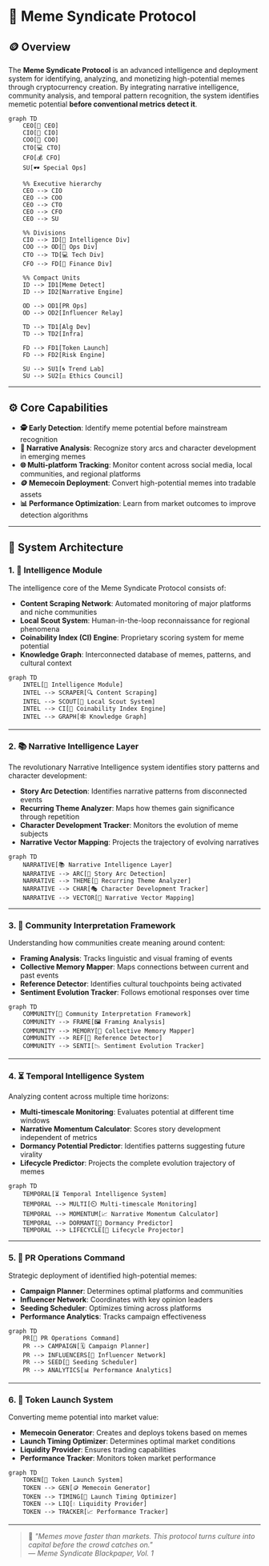 # 🧠 Meme Syndicate Protocol

## 🪙 Overview

The **Meme Syndicate Protocol** is an advanced intelligence and deployment system for identifying, analyzing, and monetizing high-potential memes through cryptocurrency creation. By integrating narrative intelligence, community analysis, and temporal pattern recognition, the system identifies memetic potential **before conventional metrics detect it**.
```mermaid
graph TD
    CEO[👑 CEO]
    CIO[🧠 CIO]
    COO[🎯 COO]
    CTO[💻 CTO]
    CFO[💰 CFO]
    SU[🕶️ Special Ops]

    %% Executive hierarchy
    CEO --> CIO
    CEO --> COO
    CEO --> CTO
    CEO --> CFO
    CEO --> SU

    %% Divisions
    CIO --> ID[📡 Intelligence Div]
    COO --> OD[🚀 Ops Div]
    CTO --> TD[💻 Tech Div]
    CFO --> FD[🏦 Finance Div]

    %% Compact Units
    ID --> ID1[Meme Detect]
    ID --> ID2[Narrative Engine]

    OD --> OD1[PR Ops]
    OD --> OD2[Influencer Relay]

    TD --> TD1[Alg Dev]
    TD --> TD2[Infra]

    FD --> FD1[Token Launch]
    FD --> FD2[Risk Engine]

    SU --> SU1[🌀 Trend Lab]
    SU --> SU2[⚖️ Ethics Council]
```
---

## ⚙️ Core Capabilities

- **🕵️ Early Detection**: Identify meme potential before mainstream recognition  
- **📖 Narrative Analysis**: Recognize story arcs and character development in emerging memes  
- **🌐 Multi-platform Tracking**: Monitor content across social media, local communities, and regional platforms  
- **🪙 Memecoin Deployment**: Convert high-potential memes into tradable assets  
- **📊 Performance Optimization**: Learn from market outcomes to improve detection algorithms  

---

## 🧠 System Architecture

### 1. 🧩 Intelligence Module

The intelligence core of the Meme Syndicate Protocol consists of:

- **Content Scraping Network**: Automated monitoring of major platforms and niche communities  
- **Local Scout System**: Human-in-the-loop reconnaissance for regional phenomena  
- **Coinability Index (CI) Engine**: Proprietary scoring system for meme potential  
- **Knowledge Graph**: Interconnected database of memes, patterns, and cultural context  
```mermaid
graph TD
    INTEL[🧩 Intelligence Module]
    INTEL --> SCRAPER[🔍 Content Scraping]
    INTEL --> SCOUT[🧭 Local Scout System]
    INTEL --> CI[🧠 Coinability Index Engine]
    INTEL --> GRAPH[🕸️ Knowledge Graph]
```
---

### 2. 📚 Narrative Intelligence Layer

The revolutionary Narrative Intelligence system identifies story patterns and character development:

- **Story Arc Detection**: Identifies narrative patterns from disconnected events  
- **Recurring Theme Analyzer**: Maps how themes gain significance through repetition  
- **Character Development Tracker**: Monitors the evolution of meme subjects  
- **Narrative Vector Mapping**: Projects the trajectory of evolving narratives  
```mermaid
graph TD
    NARRATIVE[📚 Narrative Intelligence Layer]
    NARRATIVE --> ARC[🧾 Story Arc Detection]
    NARRATIVE --> THEME[🔁 Recurring Theme Analyzer]
    NARRATIVE --> CHAR[🎭 Character Development Tracker]
    NARRATIVE --> VECTOR[🧭 Narrative Vector Mapping]
```
---

### 3. 👥 Community Interpretation Framework

Understanding how communities create meaning around content:

- **Framing Analysis**: Tracks linguistic and visual framing of events  
- **Collective Memory Mapper**: Maps connections between current and past events  
- **Reference Detector**: Identifies cultural touchpoints being activated  
- **Sentiment Evolution Tracker**: Follows emotional responses over time  
```mermaid
graph TD
    COMMUNITY[👥 Community Interpretation Framework]
    COMMUNITY --> FRAME[🖼️ Framing Analysis]
    COMMUNITY --> MEMORY[🧠 Collective Memory Mapper]
    COMMUNITY --> REF[📌 Reference Detector]
    COMMUNITY --> SENTI[📉 Sentiment Evolution Tracker]
```
---

### 4. ⏳ Temporal Intelligence System

Analyzing content across multiple time horizons:

- **Multi-timescale Monitoring**: Evaluates potential at different time windows  
- **Narrative Momentum Calculator**: Scores story development independent of metrics  
- **Dormancy Potential Predictor**: Identifies patterns suggesting future virality  
- **Lifecycle Predictor**: Projects the complete evolution trajectory of memes  
```mermaid
graph TD
    TEMPORAL[⏳ Temporal Intelligence System]
    TEMPORAL --> MULTI[⏲️ Multi-timescale Monitoring]
    TEMPORAL --> MOMENTUM[📈 Narrative Momentum Calculator]
    TEMPORAL --> DORMANT[🧊 Dormancy Predictor]
    TEMPORAL --> LIFECYCLE[🔁 Lifecycle Projector]
```
---

### 5. 📣 PR Operations Command

Strategic deployment of identified high-potential memes:

- **Campaign Planner**: Determines optimal platforms and communities  
- **Influencer Network**: Coordinates with key opinion leaders  
- **Seeding Scheduler**: Optimizes timing across platforms  
- **Performance Analytics**: Tracks campaign effectiveness  
```mermaid
graph TD
    PR[📣 PR Operations Command]
    PR --> CAMPAIGN[🗓️ Campaign Planner]
    PR --> INFLUENCERS[🤝 Influencer Network]
    PR --> SEED[🌱 Seeding Scheduler]
    PR --> ANALYTICS[📊 Performance Analytics]
```
---

### 6. 🚀 Token Launch System

Converting meme potential into market value:

- **Memecoin Generator**: Creates and deploys tokens based on memes  
- **Launch Timing Optimizer**: Determines optimal market conditions  
- **Liquidity Provider**: Ensures trading capabilities  
- **Performance Tracker**: Monitors token market performance  
```mermaid
graph TD
    TOKEN[🚀 Token Launch System]
    TOKEN --> GEN[🪙 Memecoin Generator]
    TOKEN --> TIMING[📅 Launch Timing Optimizer]
    TOKEN --> LIQ[💧 Liquidity Provider]
    TOKEN --> TRACKER[📈 Performance Tracker]
```
---

> 💬 _"Memes move faster than markets. This protocol turns culture into capital before the crowd catches on."_  
— *Meme Syndicate Blackpaper, Vol. 1*
